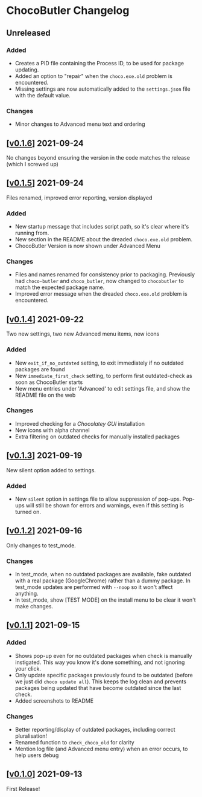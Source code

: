 # ChocoButler Changelog



## Unreleased

### Added
* Creates a PID file containing the Process ID, to be used for package updating.
* Added an option to "repair" when the `choco.exe.old` problem is encountered.
* Missing settings are now automatically added to the `settings.json` file with the default value.

### Changes
* Minor changes to Advanced menu text and ordering

## [[v0.1.6](https://github.com/cokelid/ChocoButler/releases/tag/v0.1.6)] 2021-09-24
No changes beyond ensuring the version in the code matches the release (which I screwed up)
## [[v0.1.5](https://github.com/cokelid/ChocoButler/releases/tag/v0.1.5)] 2021-09-24
Files renamed, improved error reporting, version displayed
### Added
* New startup message that includes script path, so it's clear where it's running from.
* New section in the README about the dreaded `choco.exe.old` problem.
* ChocoButler Version is now shown under Advanced Menu
### Changes
* Files and names renamed for consistency prior to packaging. Previously had `choco-butler` and `choco_butler`, now changed to `chocobutler` to match the expected package name.
* Improved error message when the dreaded `choco.exe.old` problem is encountered.



## [[v0.1.4](https://github.com/cokelid/ChocoButler/releases/tag/v0.1.4)] 2021-09-22
Two new settings, two new Advanced menu items, new icons
### Added
* New `exit_if_no_outdated` setting, to exit immediately if no outdated packages are found
* New `immediate_first_check` setting, to perform first outdated-check as soon as ChocoButler starts
* New menu entries under 'Advanced' to edit settings file, and show the README file on the web
### Changes
* Improved checking for a _Chocolatey GUI_ installation
* New icons with alpha channel
* Extra filtering on outdated checks for manually installed packages


## [[v0.1.3](https://github.com/cokelid/ChocoButler/releases/tag/v0.1.3)] 2021-09-19
New silent option added to settings.
### Added
* New `silent` option in settings file to allow suppression of pop-ups. Pop-ups will still be shown for errors and warnings, even if this setting is turned on.

## [[v0.1.2](https://github.com/cokelid/ChocoButler/releases/tag/v0.1.1)] 2021-09-16
Only changes to test_mode.
### Changes
* In test_mode, when no outdated packages are available, fake outdated with a real package (GoogleChrome) rather than a dummy package. In test_mode updates are performed with `--noop` so it won't affect anything.
* In test_mode, show [TEST MODE] on the install menu to be clear it won't make changes. 

## [[v0.1.1](https://github.com/cokelid/ChocoButler/releases/tag/v0.1.1)] 2021-09-15
### Added
* Shows pop-up even for no outdated packages when check is manually instigated. This way you know it's done something, and not ignoring your click.
* Only update specific packages previously found to be outdated (before we just did `choco update all`). This keeps the log clean and prevents packages being updated that have become outdated since the last check.
* Added screenshots to README
 ### Changes
 * Better reporting/display of outdated packages, including correct pluralisation!
 * Renamed function to `check_choco_old` for clarity
 * Mention log file (and Advanced menu entry) when an error occurs, to help users debug

## [[v0.1.0](https://github.com/cokelid/ChocoButler/releases/tag/v0.1.0)] 2021-09-13
First Release!






